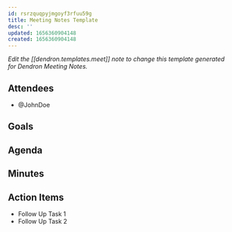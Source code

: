 ```yaml
---
id: rsrzquqpyjmgoyf3rfuu59g
title: Meeting Notes Template
desc: ''
updated: 1656360904148
created: 1656360904148
---
```


_Edit the [[dendron.templates.meet]] note to change this template generated for Dendron Meeting Notes._

## Attendees
<!-- Meeting attendees. If you prefix users with an '@', you can then optionally click Ctrl+Enter to create a note for that user. -->

- @JohnDoe

## Goals
<!-- Main objectives of the meeting -->

## Agenda
<!-- Agenda to be covered in the meeting -->

## Minutes
<!-- Notes of discussion occurring during the meeting -->

## Action Items
<!-- You can add any follow up items here. If they require more detail, you can use `Create Task Note` to create each follow up item as a separate note. -->

- Follow Up Task 1
- Follow Up Task 2
